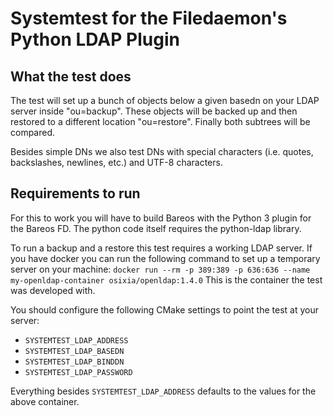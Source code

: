 # Systemtest for the Filedaemon's Python LDAP Plugin

## What the test does
The test will set up a bunch of objects below a given basedn on your LDAP server inside "ou=backup".
These objects will be backed up and then restored to a different location "ou=restore".
Finally both subtrees will be compared.

Besides simple DNs we also test DNs with special characters (i.e. quotes, backslashes, newlines, etc.) and UTF-8 characters.

## Requirements to run
For this to work you will have to build Bareos with the Python 3 plugin for the Bareos FD.
The python code itself requires the python-ldap library.

To run a backup and a restore this test requires a working LDAP server.
If you have docker you can run the following command to set up a temporary server on your machine:
`docker run --rm -p 389:389 -p 636:636 --name my-openldap-container osixia/openldap:1.4.0`
This is the container the test was developed with.

You should configure the following CMake settings to point the test at your server:
* `SYSTEMTEST_LDAP_ADDRESS`
* `SYSTEMTEST_LDAP_BASEDN`
* `SYSTEMTEST_LDAP_BINDDN`
* `SYSTEMTEST_LDAP_PASSWORD`

Everything besides `SYSTEMTEST_LDAP_ADDRESS` defaults to the values for the above container.
